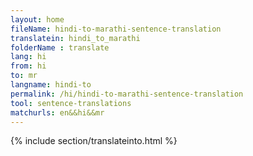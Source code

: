 ```yaml
---
layout: home
fileName: hindi-to-marathi-sentence-translation
translatein: hindi_to_marathi
folderName : translate
lang: hi
from: hi
to: mr
langname: hindi-to
permalink: /hi/hindi-to-marathi-sentence-translation
tool: sentence-translations
matchurls: en&&hi&&mr
---
```

{% include section/translateinto.html %}

